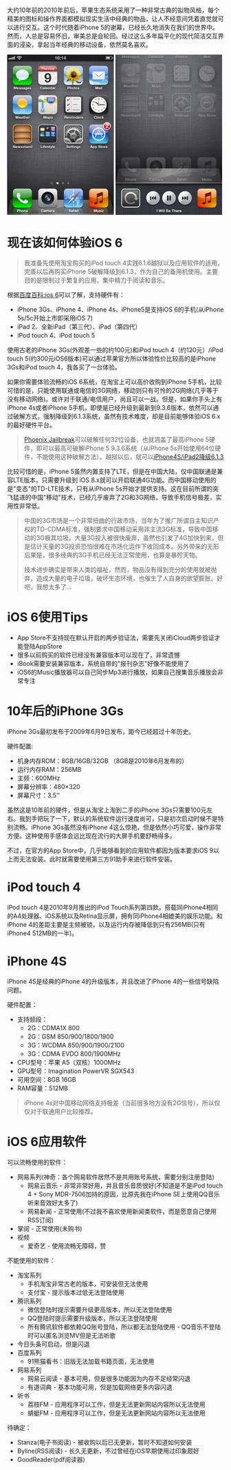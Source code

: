 
大约10年前的2010年前后，苹果生态系统采用了一种非常古典的拟物风格，每个精美的图标和操作界面都模拟现实生活中经典的物品，让人不经意间凭着直觉就可以进行交互。这个时代随着iPhone 5的谢幕，已经长久地消失在我们的世界中。然而，人总是容易怀旧，审美总是会轮回。经过这么多年扁平化的现代简洁交互界面的浸染，拿起当年经典的移动设备，依然莫名喜欢。

![iOS 6拟物风格](../../img/develop/ios/ios6_style.jpg)

# 现在该如何体验iOS 6

> 我准备先使用淘宝购买的iPod touch 4实践6.1.6越狱以及应用软件的适用，完善以后再购买iPhone 5破解降级到6.1.3，作为自己的备用机使用。主要目的是限制过于繁复的应用，集中精力于阅读和音乐。

根据[百度百科:ios 6](https://baike.baidu.com/item/ios%206/3898909)可以了解，支持硬件有：

* iPhone 3Gs、iPhone 4、iPhone 4s、iPhone5是支持iOS 6的手机(从iPhone 5s/5c开始上市即采用iOS 7)
* iPad 2、全新iPad（第三代）、iPad（第四代）
* iPod touch 4、iPod touch 5

使用古老的iPhone 3Gs(外观差一些的约100元)和iPod touch 4（约120元）/iPod touch 5(约300元iOS6版本)可以通过苹果官方所以体验性价比较高的是iPhone 3Gs和iPod touch 4，我各买了一台体验。

如果你需要体验流畅的iOS 6系统，在淘宝上可以高价收购到iPhone 5手机，比较可惜的是，只能使用联通或电信的3G网络，移动则只有可怜的2G网络(几乎等于没有移动网络)。或许对于联通/电信用户，尚且可以一战。但是，如果你手头上有iPhone 4s或者iPhone 5手机，即使是已经升级到最新到9.3.6版本，依然可以通过破解方式，强制降级到6.1.3系统，虽然有技术难度，却是目前能够体验iOS 6.x的最好硬件平台。

> [Phoenix Jailbreak](https://pangu8.com/tools/phoenix/)可以破解任何32位设备，也就涵盖了最高iPhone 5硬件，即可以最高可破解iPhone 5 9.3.6系统（从iPhone 5s开始使用64位硬件，不能使用这种破解方法）。越狱以后，就可以[iPhone4S/iPad2降级6.1.3](https://www.i4.cn/news_detail_16907.html)

比较可惜的是，iPhone 5虽然内置支持了LTE，但是在中国大陆，仅中国联通是兼容LTE版本，只需要升级到 iOS 8.x就可以开启联通4G功能。而中国移动使用的是"变态"的TD-LTE技术，只有从iPhone 5s开始才提供支持。这在目前所谓的突飞猛进的中国"移动"技术，已经几乎废弃了2G和3G网络，导致手机信号极差，实用性非常低。

> 中国的3G市场是一个非常扭曲的行政市场，当年为了推广所谓自主知识产权的TD-CDMA标准，强制要求中国移动采用非主流3G标准，导致中国移动的3G极其垃圾。大量3G投入被很快废弃，虽然也引发了4G加快到来，但是估计天量的3G投资恐怕很难在市场化运作下收回成本。另外带来的无形后果是，很多经典的3G手机已经无法正常使用，也算是暴殄天物。
>
> 技术进步确实是带来人类的福祉，然而，物品没有得到充分的使用就被抛弃，造成大量的电子垃圾，破坏生态环境，也催生了人自身的欲望膨胀。好吧，我想太多了...

# iOS 6使用Tips

* App Store不支持现在默认开启的两步验证法，需要先关闭iCloud两步验证才能登陆AppStore
* 很多以前购买的软件已经没有兼容版本可以现在了，非常遗憾
* iBook需要安装兼容版本，系统自带的"报刊杂志"好像不能使用了
* iOS6的Music播放器可以自己同步Mp3进行播放，如果自己搜集音乐播放会非常专注

# 10年后的iPhone 3Gs

iPhone 3Gs最初发布于2009年6月9日发布，距今已经超过十年历史。

硬件配置:

* 机身内存ROM：8GB/16GB/32GB （8GB是2010年6月发布的）
* 运行内存RAM：256MB
* 主频：600MHz
* 屏幕分辨率：480×320
* 屏幕尺寸：3.5''

虽然这是10年前的硬件，但是从淘宝上淘到二手的iPhone 3Gs只需要100元左右。我到手把玩了一下，默认的系统软件运行速度尚可，只是初次启动时候不是特别流畅。iPhone 3Gs虽然没有iPhone 4这么惊艳，但是依然小巧可爱，操作非常方便。这种使用手感体会远比现在流行的大屏手机要舒畅得多。

不过，在官方的App Store中，几乎能够看到的应用软件都因为版本要求iOS 9以上而无法安装。此时就需要使用第三方91助手来进行软件安装。

# iPod touch 4

iPod touch 4是2010年9月推出的iPod Touch系列第四款。搭载同iPhone4相同的A4处理器、iOS系统以及Retina显示屏，拥有同iPhone4相媲美的娱乐功能。和iPhone 4的差距主要是主频被锁，以及运行内存被降低到只有256MB(只有iPhone4 512MB的一半)。

# iPhone 4S

iPhone 4S是经典的iPhone 4的升级版本，并且改进了iPhone 4的一些信号缺陷问题。

硬件配置：

* 支持频段：
    * 2G：CDMA1X 800
    * 2G：GSM 850/900/1800/1900
    * 3G：WCDMA 850/900/1900/2100
    * 3G：CDMA EVDO 800/1900MHz
* CPU型号：苹果 A5（双核）1000MHz
* GPU型号：Imagination PowerVR SGX543
* 可用空间：8GB 16GB
* RAM容量：512MB

> iPhone 4s对中国移动网络支持极差（当前很多地方没有2G信号），所以仅仅对于联通用户比较推荐。

# iOS 6应用软件

可以流畅使用的软件：

* 网易系列(神奇：各个网易软件居然不是共用账号系统，需要分别注册登陆)
    * 网易云音乐 - 非常非常好用，并且音乐音质很好(不知道是不是iPod touch 4 + Sony MDR-7506加持的原因，比原先我在iPhone SE上使用QQ音乐听来音效好太多了)
    * 网易新闻 - 正常使用(不过我不喜欢使用新闻类软件，而是愿意自己使用RSS订阅)
* 掌阅 - 正常使用(未购书)
* 视频
    * 爱奇艺 - 使用流畅无障碍，赞

不能使用的软件：

* 淘宝系列
    * 手机淘宝非常古老的版本，可安装但无法使用
    * 支付宝 - 提示版本过低无法登陆使用
* 腾讯系列
    * 微信登陆时提示需要升级更高版本，所以无法登陆使用
    * QQ登陆时提示需要升级版本，所以无法登陆使用
    * 所有腾讯软件都依赖QQ账号登陆，所以都无法登陆使用 - QQ音乐不登陆时可以匿名浏览MV但是无法听歌
* 今日头条可启动，但是闪退
* 百度系列
    * 91熊猫看书：旧版无法加载书籍页面，无法使用
* 网易系列
    * 网易云阅读 - 基本可用，但是很多功能因为内存不足经常闪退
    * 有道词典 - 基本功能可用，但是加载网络更多内容闪退
* 听书
    * 荔枝FM - 应用程序可以工作，但是无法更新网站内容所以无法使用
    * 蜻蜓FM - 应用程序可以工作，但是无法更新网站内容所以无法使用

待确定：

* Stanza(电子书阅读) - 被收购以后已无更新，暂时不知道如何安装
* Byline(RSS阅读) - 长久无更新，不过曾经在iOS早期使用过印象颇好
* GoodReader(pdf阅读器) 